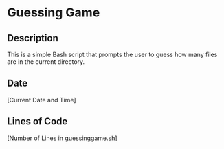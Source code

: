# Guessing Game

## Description
This is a simple Bash script that prompts the user to guess how many files are in the current directory.

## Date
[Current Date and Time]

## Lines of Code
[Number of Lines in guessinggame.sh]

